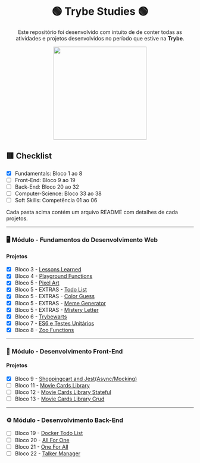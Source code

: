 <div align=center>

# 🟢 Trybe Studies 🟢

Este repositório foi desenvolvido com intuito de de conter todas as atividades e projetos desenvolvidos no período que estive na <b>Trybe</b>.

<a href="https://www.betrybe.com/" target="_blank">
<img src="https://freecourse.betrybe.com/images/trybe-logo-e10dbaaa26462aa149b81a924b00df07.png?vsn=d" width="250px">
</a>

</div>

## 🟥 Checklist

- [x] Fundamentals: Bloco 1 ao 8 
- [ ] Front-End: Bloco 9 ao 19
- [ ] Back-End: Bloco 20 ao 32
- [ ] Computer-Science: Bloco 33 ao 38
- [ ] Soft Skills: Competência 01 ao 06

Cada pasta acima contém um arquivo README com detalhes de cada projetos.

* * *

### 🖥 Módulo - Fundamentos do Desenvolvimento Web

#### Projetos
- [x] Bloco 3 - [Lessons Learned](https://github.com/rafaelftourinho/trybe-projetos/tree/main/lessons_learned)
- [x] Bloco 4 - [Playground Functions](https://github.com/rafaelftourinho/trybe-projetos/tree/main/playground_functions)
- [x] Bloco 5 - [Pixel Art](https://github.com/rafaelftourinho/trybe-projetos/tree/main/pixels_art)  
- [x] Bloco 5 - EXTRAS - [Todo List](https://github.com/rafaelftourinho/trybe-projetos/tree/main/to_do_list) 
- [x] Bloco 5 - EXTRAS - [Color Guess](https://github.com/rafaelftourinho/trybe-projetos/tree/main/color_guess) 
- [x] Bloco 5 - EXTRAS - [Meme Generator](https://github.com/rafaelftourinho/trybe-projetos/tree/main/meme_generator) 
- [x] Bloco 5 - EXTRAS - [Mistery Letter](https://github.com/rafaelftourinho/trybe-projetos/tree/main/mistery_letter) 
- [x] Bloco 6 - [Trybewarts](https://github.com/rafaelftourinho/trybe-projetos/tree/main/trybewarts) 
- [x] Bloco 7 - [ES6 e Testes Unitários](https://github.com/rafaelftourinho/trybe-projetos/tree/main/unit_tests) 
- [x] Bloco 8 - [Zoo Functions](https://github.com/rafaelftourinho/trybe-projetos/tree/main/zoo_functions) 

---

### 🧩 Módulo - Desenvolvimento Front-End

#### Projetos

- [x] Bloco 9 - [Shoppingcart and Jest(Async/Mocking)](https://github.com/rafaelftourinho/trybe-projetos/tree/main/shopping_cart) 
- [ ] Bloco 11 - [Movie Cards Library]() 
- [ ] Bloco 12 - [Movie Cards Library Stateful]() 
- [ ] Bloco 13 - [Movie Cards Library Crud]() 

---

### ⚙️ Módulo - Desenvolvimento Back-End

- [ ] Bloco 19 - [Docker Todo List]() 
- [ ] Bloco 20 - [All For One]() 
- [ ] Bloco 21 - [One For All]() 
- [ ] Bloco 22 - [Talker Manager]() 
